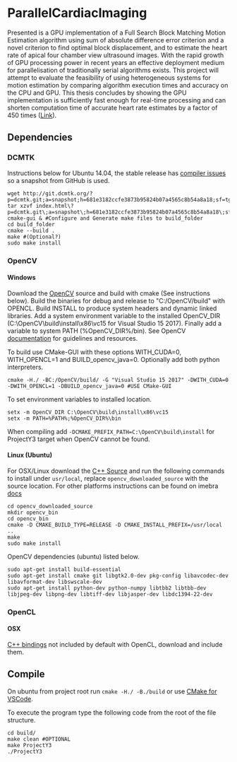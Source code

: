 # ParallelCardiacImaging

Presented is a GPU implementation of a Full Search Block Matching Motion
Estimation algorithm using sum of absolute difference error criterion and a novel criterion to find
optimal block displacement, and to estimate the heart rate of apical four chamber
view ultrasound images. With the rapid growth of GPU processing power in recent
years an effective deployment medium for parallelisation of traditionally serial
algorithms exists. This project will attempt to evaluate the feasibility of using heterogeneous
systems for motion estimation by comparing algorithm execution times
and accuracy on the CPU and GPU. This thesis concludes by showing the GPU implementation
is sufficiently fast enough for real-time processing and can shorten
computation time of accurate heart rate estimates by a factor of 450 times ([Link](https://github.com/RaymondKirk/UOL-FinalYearProject/blob/master/uol-finalyearthesis.pdf)).

## Dependencies		
### DCMTK 		
Instructions below for Ubuntu 14.04, the stable release has [compiler issues](http://forum.dcmtk.org/viewtopic.php?f=1&t=4235) so a snapshot from GitHub is used. 

```
wget http://git.dcmtk.org/?p=dcmtk.git;a=snapshot;h=681e3182ccfe3873b95824b07a4565c8b54a8a18;sf=tgz
tar xzvf index.html\?p=dcmtk.git\;a=snapshot\;h=681e3182ccfe3873b95824b07a4565c8b54a8a18\;sf=tgz
cmake-gui & #Configure and Generate make files to build_folder
cd build_folder
cmake --build .
make #(Optional?)
sudo make install
```

### OpenCV
#### Windows
Download the [OpenCV](https://github.com/opencv/opencv) source and build with cmake (See instructions below). Build the binaries for debug and release to "C:/OpenCV/build" with OPENCL. Build INSTALL to produce system headers and dynamic linked libraries. Add a system environment variable to the installed OpenCV_DIR (C:\OpenCV\build\install\x86\vc15 for Visual Studio 15 2017). Finally add a variable to system PATH (%OpenCV_DIR%/bin). See OpenCV [documentation](http://docs.opencv.org/2.4/doc/tutorials/introduction/windows_visual_studio_Opencv/windows_visual_studio_Opencv.html) for guidelines and resources.

To build use CMake-GUI with these options WITH_CUDA=0, WITH_OPENCL=1 and BUILD_opencv_java=0. Optionally add both python interpreters.

```
cmake -H./ -BC:/OpenCV/build/ -G "Visual Studio 15 2017" -DWITH_CUDA=0 -DWITH_OPENCL=1 -DBUILD_opencv_java=0 #USE CMake-GUI
```

To set environment variables to installed location.

```
setx -m OpenCV_DIR C:\OpenCV\build\install\x86\vc15
setx -m PATH=%PATH%;%OpenCV_DIR%\bin
```

When compiling add ```-DCMAKE_PREFIX_PATH=C:\OpenCV\build\install``` for ProjectY3 target when OpenCV cannot be found.

#### Linux (Ubuntu)
For OSX/Linux download the [C++ Source](http://opencv.org/downloads.html) and run the following commands to install under `usr/local`, replace `opencv_downloaded_source` with the source location. For other platforms instructions can be found on imebra [docs](http://docs.opencv.org/2.4/doc/tutorials/introduction/table_of_content_introduction/table_of_content_introduction.html)	
 
```
cd opencv_downloaded_source
mkdir opencv_bin
cd opencv_bin
cmake -D CMAKE_BUILD_TYPE=RELEASE -D CMAKE_INSTALL_PREFIX=/usr/local ..
make
sudo make install
```

OpenCV dependencies (ubuntu) listed below.

``` 
sudo apt-get install build-essential
sudo apt-get install cmake git libgtk2.0-dev pkg-config libavcodec-dev libavformat-dev libswscale-dev
sudo apt-get install python-dev python-numpy libtbb2 libtbb-dev libjpeg-dev libpng-dev libtiff-dev libjasper-dev libdc1394-22-dev
```
### OpenCL
#### OSX
[C++ bindings](https://www.khronos.org/registry/OpenCL/api/2.1/cl.hpp) not included by default with OpenCL, download and include them.

## Compile
On ubuntu from project root run ```cmake -H./ -B./build``` or use [CMake for VSCode](https://marketplace.visualstudio.com/items?itemName=vector-of-bool.cmake-tools).

To execute the program type the following code from the root of the file structure.

```
cd build/
make clean #OPTIONAL
make ProjectY3
./ProjectY3
```
